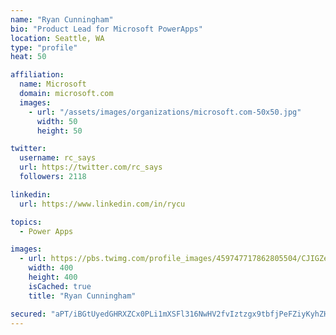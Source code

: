 ```yaml
---
name: "Ryan Cunningham"
bio: "Product Lead for Microsoft PowerApps"
location: Seattle, WA
type: "profile"
heat: 50

affiliation:
  name: Microsoft
  domain: microsoft.com
  images:
    - url: "/assets/images/organizations/microsoft.com-50x50.jpg"
      width: 50
      height: 50

twitter:
  username: rc_says
  url: https://twitter.com/rc_says
  followers: 2118

linkedin:
  url: https://www.linkedin.com/in/rycu

topics:
  - Power Apps

images:
  - url: https://pbs.twimg.com/profile_images/459747717862805504/CJIGZejd_400x400.png
    width: 400
    height: 400
    isCached: true
    title: "Ryan Cunningham"

secured: "aPT/iBGtUyedGHRXZCx0PLi1mXSFl316NwHV2fvIztzgx9tbfjPeFZiyKyhZHf/1Ef92rq2VU0n7U9Klvf3xv8jwOuiJL0fRf2tHof5nBC4LEFPU6Asc4p4yVfq0ScugxNBHEIfoQRtDvPRsiZFMCgdk6iEqDLISvjXjsFw4b4bLUsc8g+Gw4DVtIZS8MJpxsJeYuK9J9uqmQ1WPbX1sX5g6JUlwKT3jjrSpNnLvgyTH2STCEjpdr4l2SKcE/GFGGyV5U3tF15ifINI0IXqf7jm8tRzkUuje5BJ10rcgGj5BQwGX80c7rzcIXNWBHd64IbmD3emzcue/Lirxx68ChBg6Yc32To0Tia34u5mL62yUD5j6u9RFKCCrI35mq+d7W+d3UJiq/rSHYkvvt+Sq+sPVZIzLbJcntpsCnN7Fatk=;DtEdWbRmKc3/+VzOufokJg=="
---
```


